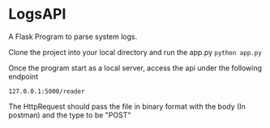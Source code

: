 # LogsAPI

A Flask Program to parse system logs.

Clone the project into your local directory and run the app.py
    ```
    python app.py
    ```

Once the program start as a local server, access the api under the following endpoint

    127.0.0.1:5000/reader
    
The HttpRequest should pass the file in binary format with the body (In postman) and the type to be "POST"

